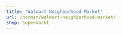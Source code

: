 ```yaml
---
title: "Walmart Neighborhood Market"
url: /norman/walmart-neighborhood-market/
shop: Supermarkt
---
```

